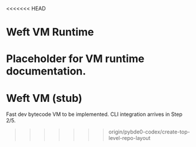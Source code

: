 <<<<<<< HEAD
# Weft VM Runtime

Placeholder for VM runtime documentation.
=======
# Weft VM (stub)
Fast dev bytecode VM to be implemented. CLI integration arrives in Step 2/5.
>>>>>>> origin/pybde0-codex/create-top-level-repo-layout
